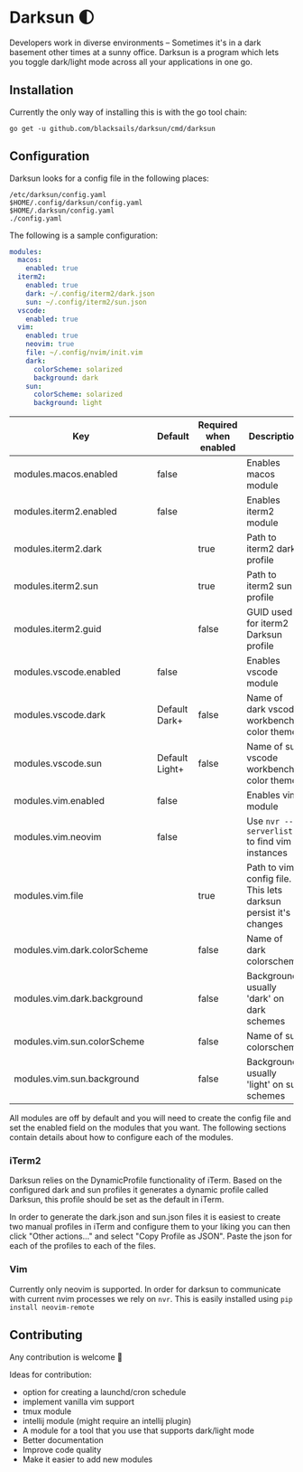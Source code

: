 # Darksun 🌓

Developers work in diverse environments – Sometimes it's in a dark basement
other times at a sunny office. Darksun is a program which lets you toggle
dark/light mode across all your applications in one go.

## Installation

Currently the only way of installing this is with the go tool chain:

```
go get -u github.com/blacksails/darksun/cmd/darksun
```

## Configuration

Darksun looks for a config file in the following places:

```
/etc/darksun/config.yaml
$HOME/.config/darksun/config.yaml
$HOME/.darksun/config.yaml 
./config.yaml
```

The following is a sample configuration:

```yaml
modules:
  macos:
    enabled: true
  iterm2:
    enabled: true
    dark: ~/.config/iterm2/dark.json
    sun: ~/.config/iterm2/sun.json
  vscode:
    enabled: true
  vim:
    enabled: true
    neovim: true
    file: ~/.config/nvim/init.vim
    dark:
      colorScheme: solarized
      background: dark
    sun:
      colorScheme: solarized
      background: light
```

| Key | Default | Required when enabled | Description |
| --- | ------- | --------------------- | ----------- |
| modules.macos.enabled | false | | Enables macos module |
| modules.iterm2.enabled | false | | Enables iterm2 module |
| modules.iterm2.dark | | true | Path to iterm2 dark profile |
| modules.iterm2.sun | | true | Path to iterm2 sun profile |
| modules.iterm2.guid | | false | GUID used for iterm2 Darksun profile |
| modules.vscode.enabled | false | | Enables vscode module |
| modules.vscode.dark | Default Dark+ | false | Name of dark vscode workbench color theme |
| modules.vscode.sun | Default Light+ | false | Name of sun vscode workbench color theme |
| modules.vim.enabled | false | | Enables vim module |
| modules.vim.neovim | false | | Use `nvr --serverlist` to find vim instances |
| modules.vim.file | | true | Path to vim config file. This lets darksun persist it's changes |
| modules.vim.dark.colorScheme | | false | Name of dark colorscheme |
| modules.vim.dark.background | | false | Background usually 'dark' on dark schemes |
| modules.vim.sun.colorScheme | | false | Name of sun colorscheme |
| modules.vim.sun.background | | false | Background usually 'light' on sun schemes |

All modules are off by default and you will need to create the config file and
set the enabled field on the modules that you want. The following sections
contain details about how to configure each of the modules.

### iTerm2

Darksun relies on the DynamicProfile functionality of iTerm. Based on the
configured dark and sun profiles it generates a dynamic profile called Darksun,
this profile should be set as the default in iTerm.

In order to generate the dark.json and sun.json files it is easiest to create
two manual profiles in iTerm and configure them to your liking you can then
click "Other actions..." and select "Copy Profile as JSON". Paste the json for
each of the profiles to each of the files.

### Vim

Currently only neovim is supported. In order for darksun to communicate with
current nvim processes we rely on `nvr`. This is easily installed using
`pip install neovim-remote`

## Contributing

Any contribution is welcome 🙏

Ideas for contribution:
- option for creating a launchd/cron schedule
- implement vanilla vim support
- tmux module
- intellij module (might require an intellij plugin)
- A module for a tool that you use that supports dark/light mode
- Better documentation
- Improve code quality
- Make it easier to add new modules
